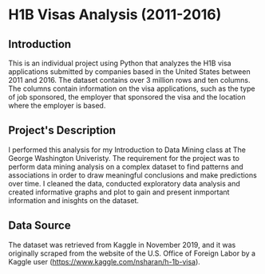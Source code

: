 # H1B Visas Analysis (2011-2016)

## Introduction

This is an individual project using Python that analyzes the H1B visa applications submitted by companies based in the United States between 2011 and 2016. The dataset contains over 3 million rows and ten columns. The columns contain information on the visa applications, such as the type of job sponsored, the employer that sponsored the visa and the location where the employer is based. 

## Project's Description

I performed this analysis for my Introduction to Data Mining class at The George Washington Univeristy. The requirement for the project was to perform data mining analysis on a complex dataset to find patterns and associations in order to draw meaningful conclusions and make predictions over time. I cleaned the data, conducted exploratory data analysis and created informative graphs and plot to gain and present inmportant information and inisghts on the dataset.

## Data Source

The dataset was retrieved from Kaggle in November 2019, and it was originally scraped from the website of the U.S. Office of Foreign Labor by a Kaggle user (https://www.kaggle.com/nsharan/h-1b-visa). 


